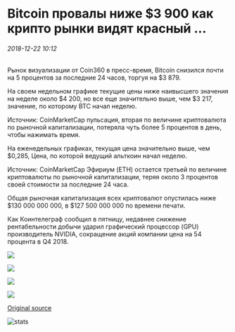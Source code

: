 # Bitcoin провалы ниже $3 900 как крипто рынки видят красный ...

###### 2018-12-22 10:12

Рынок визуализации от Coin360 в пресс-время, Bitcoin снизился почти на 5 процентов за последние 24 часов, торгуя на $3 879.

На своем недельном графике текущие цены ниже наивысшего значения на неделе около $4 200, но все еще значительно выше, чем $3 217, значение, по которому BTC начал неделю.

Источник: CoinMarketCap пульсация, вторая по величине криптовалюта по рыночной капитализации, потеряла чуть более 5 процентов в день, чтобы нажимать время.

На еженедельных графиках, текущая цена значительно выше, чем $0,285, Цена, по которой ведущий альткоин начал неделю.

Источник: CoinMarketCap Эфириум (ETH) остается третьей по величине криптовалюты по рыночной капитализации, теряя около 3 процентов своей стоимости за последние 24 часа.

Общая рыночная капитализация всех криптовалют опустилась ниже $130 000 000 000, в $127 500 000 000 по времени печати.

Как Коинтелеграф сообщил в пятницу, недавнее снижение рентабельности добычи ударил графический процессор (GPU) производитель NVIDIA, сокращение акций компании цена на 54 процента в Q4 2018.

![](https://s3.cointelegraph.com/storage/uploads/view/0c10512ca7eb3eb070513d1ffb0a5967.png)

![](https://s3.cointelegraph.com/storage/uploads/view/481206d2fdc8d436f65ce9c1ebee7a11.png)

![](https://s3.cointelegraph.com/storage/uploads/view/31058c94216ede77ee950fb7aeec3acd.png)

![](https://s3.cointelegraph.com/storage/uploads/view/35b5235ee4567af3f057aa5733419af0.png)

[Original source](https://cointelegraph.com/news/bitcoin-dips-below-3-900-as-crypto-markets-see-red)

![stats](https://c.statcounter.com/11760860/0/a89fa40b/1/ "stats")